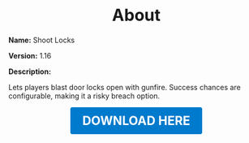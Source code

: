 <h1 style="text-align:center; font-size:2rem; font-weight:bold;">About</h1>

**Name:**
Shoot Locks

**Version:**
1.16

**Description:**

Lets players blast door locks open with gunfire. Success chances are configurable, making it a risky breach option.




<p align="center"><a href="https://github.com/LiliaFramework/Modules/raw/refs/heads/gh-pages/shootlock.zip" style="display:inline-block;padding:12px 24px;font-size:1.5rem;font-weight:bold;text-decoration:none;color:#fff;background-color:var(--md-primary-fg-color,#007acc);border-radius:4px;">DOWNLOAD HERE</a></p>
